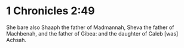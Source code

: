 # 1 Chronicles 2:49

She bare also Shaaph the father of Madmannah, Sheva the father of Machbenah, and the father of Gibea: and the daughter of Caleb [was] Achsah.